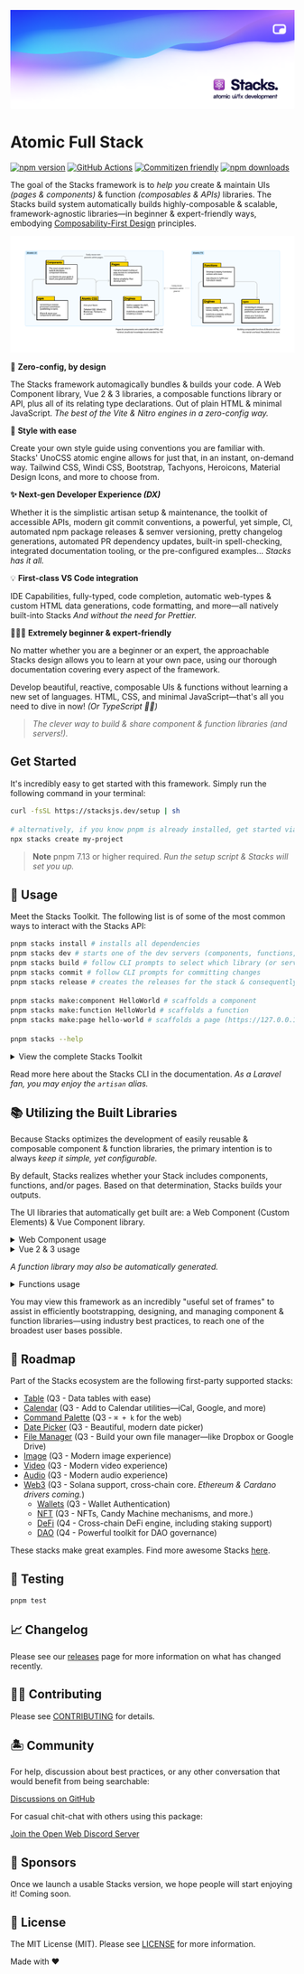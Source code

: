 ![Social Card of Stacks](.github/art/social.png)

# Atomic Full Stack

[![npm version][npm-version-src]][npm-version-href]
[![GitHub Actions][github-actions-src]][github-actions-href]
[![Commitizen friendly](https://img.shields.io/badge/commitizen-friendly-brightgreen.svg)](http://commitizen.github.io/cz-cli/)
[![npm downloads][npm-downloads-src]][npm-downloads-href]
<!-- [![Codecov][codecov-src]][codecov-href] -->

The goal of the Stacks framework is to _help you_ create & maintain UIs _(pages & components)_ & function _(composables & APIs)_ libraries. The Stacks build system automatically builds highly-composable & scalable, framework-agnostic libraries—in beginner & expert-friendly ways, embodying [Composability-First Design](/apps/site/docs/composability-first-design.md) principles.

![Atomic UI & FX Design](./apps/site/images/diagram.png)

🤖 **Zero-config, by design**

The Stacks framework automagically bundles & builds your code. A Web Component library, Vue 2 & 3 libraries, a composable functions library or API, plus all of its relating type declarations. Out of plain HTML & minimal JavaScript. _The best of the Vite & Nitro engines in a zero-config way._

🎨 **Style with ease**

Create your own style guide using conventions you are familiar with. Stacks' UnoCSS atomic engine allows for just that, in an instant, on-demand way. Tailwind CSS, Windi CSS, Bootstrap, Tachyons, Heroicons, Material Design Icons, and more to choose from.

**✨ Next-gen Developer Experience _(DX)_**

Whether it is the simplistic artisan setup & maintenance, the toolkit of accessible APIs, modern git commit conventions, a powerful, yet simple, CI, automated npm package releases & semver versioning, pretty changelog generations, automated PR dependency updates, built-in spell-checking, integrated documentation tooling, or the pre-configured examples... _Stacks has it all._

💡 **First-class VS Code integration**

IDE Capabilities, fully-typed, code completion, automatic web-types & custom HTML data generations, code formatting, and more—all natively built-into Stacks _And without the need for Prettier._

🧙🏼‍♀️ **Extremely beginner & expert-friendly**

No matter whether you are a beginner or an expert, the approachable Stacks design allows you to learn at your own pace, using our thorough documentation covering every aspect of the framework.

Develop beautiful, reactive, composable UIs & functions without learning a new set of languages. HTML, CSS, and minimal JavaScript—that's all you need to dive in now! _(Or TypeScript ✌🏼)_

> _The clever way to build & share component & function libraries (and servers!)._

## Get Started

It's incredibly easy to get started with this framework. Simply run the following command in your terminal:

```bash
curl -fsSL https://stacksjs.dev/setup | sh

# alternatively, if you know pnpm is already installed, get started via:
npx stacks create my-project
```

> **Note**
> pnpm 7.13 or higher required. _Run the setup script & Stacks will set you up._

## 🤖 Usage

Meet the Stacks Toolkit. The following list is of some of the most common ways to interact with the Stacks API:

```bash
pnpm stacks install # installs all dependencies
pnpm stacks dev # starts one of the dev servers (components, functions, pages, or docs)
pnpm stacks build # follow CLI prompts to select which library (or server) to build
pnpm stacks commit # follow CLI prompts for committing changes
pnpm stacks release # creates the releases for the stack & consequently, publishes them to npm

pnpm stacks make:component HelloWorld # scaffolds a component
pnpm stacks make:function HelloWorld # scaffolds a function
pnpm stacks make:page hello-world # scaffolds a page (https://127.0.0.1/hello-world)

pnpm stacks --help
```

<details>
<summary>View the complete Stacks Toolkit</summary>

```bash
stacks --version # get the Stacks version
stacks --help # view help menu

stacks install # installs your dependencies
stacks fresh # fresh reinstall of all deps
stacks clean # removes all your deps

stacks update # auto-update deps & the Stacks framework
stacks update:dependencies # auto-update deps & the Stacks framework
stacks update:framework # auto-update deps & the Stacks framework
stacks update:package-manager # auto-update deps & the Stacks framework
stacks update:node # update to latest project-defined node version

# if you need any more info on any command listed here, you may suffix
# any of them via the "help option", i.e. `stacks ... --help`

stacks dev # start one of the dev servers (components, functions, pages, or docs)
stacks dev:components # start local playground dev server
stacks dev:pages # start local playground pages dev server
stacks dev:functions # stub local the functions
stacks dev:docs # start local docs dev server
stacks development # `stacks dev` alias

# for Laravel users, `serve` may be a more familiar command. Hence, we aliased it:
stacks serve
stacks serve:components
stacks serve:pages
stacks serve:functions
stacks serve:docs

# building for production (e.g. AWS, Google Cloud, npm, Vercel, Netlify, et al.)
stacks build # select a specific build (follow CLI prompts)
stacks build:components # build Vue component library & Web Component library
stacks build:vue-components # build Vue 2 & 3-ready Component library
stacks build:web-components # build framework agnostic Web Component library (i.e. Custom Elements)
stacks build:functions # build function library
stacks build:pages # build SSG pages
stacks build:all # build all your code

# `stacks build` aliases
stacks production
stacks production:components
stacks production:vue-components
stacks production:web-components
stacks production:functions
stacks production:pages
stacks production:all

# sets your application key
stacks key:generate

stacks make:stack project
stacks make:component HelloWorld
stacks make:function hello-world
stacks make:page hello-world
stacks make:lang de
stacks make:database cars
stacks make:table brands
stacks make:migration create_cars_table
stacks make:factory cars

stacks stub # stubs all the libraries
stacks stub:functions # stubs the function library

stacks lint # runs linter
stacks lint:fix # runs linter and fixes issues

stacks commit # follow CLI prompts for committing staged changes
stacks release # creates the releases for the stack & triggers the Release Action (workflow)
stacks changelog # generates CHANGELOG.md

# when deploying your app/s to a remote server or cloud provider
stacks deploy
stacks deploy:docs
stacks deploy:functions
stacks deploy:pages
stacks deploy:all

# select the example to run (follow CLI prompts)
stacks example
stacks example:vue
stacks example:web-components

# you likely won't need to run these commands as they are auto-triggered, but they are available
stacks generate
stacks generate:entries
stacks generate:vue-compat
stacks generate:web-types
stacks generate:vscode-custom-data
stacks generate:ide-helpers
stacks generate:component-meta
stacks generate:all

# generates your application key
stacks key:generate

# generate your TypeScript declarations
stacks types:generate
stacks types:fix

# test your stack
stacks test # runs test suite
stacks test:unit # runs unit tests
stacks test:e2e # runs e2e tests
stacks test:coverage # runs test coverage
stacks test:types # runs typecheck
```

</details>

Read more here about the Stacks CLI in the documentation. _As a Laravel fan, you may enjoy the `artisan` alias._

## 📚 Utilizing the Built Libraries

Because Stacks optimizes the development of easily reusable & composable component & function libraries, the primary intention is to always _keep it simple, yet configurable._

By default, Stacks realizes whether your Stack includes components, functions, and/or pages. Based on that determination, Stacks builds your outputs.

The UI libraries that automatically get built are: a Web Component (Custom Elements) & Vue Component library.

<details>
<summary>Web Component usage</summary>

```bash
npm install my-awesome-library
```

After you installed your Stacks generated library, you can use a "Custom Element" (Web Component) in the following way:

```html
<html>
  <body>
    <hello-world name="Jane Doe"></hello-world>
    <script src="my-awesome-library.js"></script>
  </body>
</html>
```

</details>

<details>
<summary>Vue 2 & 3 usage</summary>

```bash
npm install my-awesome-library
```

After you installed your Stacks generated library, you can use your Vue Components in the following way:

```vue
<script setup lang="ts">
import HelloWorld from 'my-awesome-library'
</script>

<template>
  <HelloWorld name="J Doe" />
</template>
```

</details>

_A function library may also be automatically generated._

<details>
<summary>Functions usage</summary>

```bash
npm install hello-world-library
```

After you installed your Stacks generated library, you can use your functions in the following way:

```ts
import { count, increment } from 'hello-world-fx'

console.log('count is', count)
increment()
console.log('increased count is', count)
```

</details>

You may view this framework as an incredibly "useful set of frames" to assist in efficiently bootstrapping, designing, and managing component & function libraries—using industry best practices, to reach one of the broadest user bases possible.

## 🚙 Roadmap

Part of the Stacks ecosystem are the following first-party supported stacks:

- [Table](https://github.com/stacksjs/table) (Q3 - Data tables with ease)
- [Calendar](https://github.com/stacksjs/calendar) (Q3 - Add to Calendar utilities—iCal, Google, and more)
- [Command Palette](https://github.com/stacksjs/command-palette) (Q3 - `⌘ + k` for the web)
- [Date Picker](https://github.com/stacksjs/date-picker) (Q3 - Beautiful, modern date picker)
- [File Manager](https://github.com/stacksjs/file-manager) (Q3 - Build your own file manager—like Dropbox or Google Drive)
- [Image](https://github.com/stacksjs/image) (Q3 - Modern image experience)
- [Video](https://github.com/stacksjs/video) (Q3 - Modern video experience)
- [Audio](https://github.com/stacksjs/audio) (Q3 - Modern audio experience)
- [Web3](https://github.com/stacksjs/web3) (Q3 - Solana support, cross-chain core. _Ethereum & Cardano drivers coming._)
  - [Wallets](https://github.com/stacksjs/wallets) (Q3 - Wallet Authentication)
  - [NFT](https://github.com/stacksjs/nft) (Q3 - NFTs, Candy Machine mechanisms, and more.)
  - [DeFi](https://github.com/stacksjs/defi) (Q4 - Cross-chain DeFi engine, including staking support)
  - [DAO](https://github.com/stacksjs/dao) (Q4 - Powerful toolkit for DAO governance)

These stacks make great examples. Find more awesome Stacks [here](https://github.com/stacksjs/awesome-stacks).

## 🧪 Testing

```bash
pnpm test
```

## 📈 Changelog

Please see our [releases](https://github.com/stacksjs/stacks/releases) page for more information on what has changed recently.

## 💪🏼 Contributing

Please see [CONTRIBUTING](.github/CONTRIBUTING.md) for details.

## 🏝 Community

For help, discussion about best practices, or any other conversation that would benefit from being searchable:

[Discussions on GitHub](https://github.com/stacksjs/stacks/discussions)

For casual chit-chat with others using this package:

[Join the Open Web Discord Server](https://discord.ow3.org)

## 📄 Sponsors

Once we launch a usable Stacks version, we hope people will start enjoying it! Coming soon.

## 📄 License

The MIT License (MIT). Please see [LICENSE](LICENSE.md) for more information.

Made with ❤️

<!-- Badges -->
[npm-version-src]: https://img.shields.io/npm/v/@stacksjs/stacks?style=flat-square
[npm-version-href]: https://npmjs.com/package/@stacksjs/stacks

[npm-downloads-src]: https://img.shields.io/npm/dm/@stacksjs/stacks?style=flat-square
[npm-downloads-href]: https://npmjs.com/package/@stacksjs/stacks

[github-actions-src]: https://img.shields.io/github/workflow/status/stacksjs/stacks/CI/main?style=flat-square
[github-actions-href]: https://github.com/stacksjs/stacks/actions?query=workflow%3Aci

<!-- [codecov-src]: https://img.shields.io/codecov/c/gh/stacksjs/stacks/main?style=flat-square
[codecov-href]: https://codecov.io/gh/stacksjs/stacks -->
